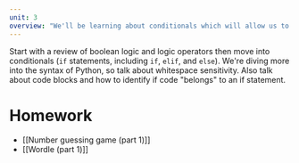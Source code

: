 ```yaml
---
unit: 3
overview: "We'll be learning about conditionals which will allow us to write programs that perform different actions depending on a set of conditions that you specify. We'll take this as a chance to review boolean operations."
---
```


Start with a review of boolean logic and logic operators then move into conditionals (`if` statements, including `if`, `elif`, and `else`). We're diving more into the syntax of Python, so talk about whitespace sensitivity. Also talk about code blocks and how to identify if code "belongs" to an if statement. 

# Homework

- [[Number guessing game (part 1)]]
- [[Wordle (part 1)]]